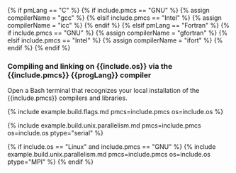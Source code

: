 {% if pmLang == "C" %}
    {% if include.pmcs == "GNU" %}
        {% assign compilerName = "gcc" %}
    {% elsif include.pmcs == "Intel" %}
        {% assign compilerName = "icc" %}
    {% endif %}
{% elsif pmLang == "Fortran" %}
    {% if include.pmcs == "GNU" %}
        {% assign compilerName = "gfortran" %}
    {% elsif include.pmcs == "Intel" %}
        {% assign compilerName = "ifort" %}
    {% endif %}
{% endif %}

### Compiling and linking on **{{include.os}}** via the **{{include.pmcs}} {{progLang}} compiler**  

Open a Bash terminal that recognizes your local installation of the {{include.pmcs}} compilers and libraries. 

{% include example.build.flags.md pmcs=include.pmcs os=include.os %}

{% include example.build.unix.parallelism.md pmcs=include.pmcs os=include.os ptype="serial" %}

{% if include.os == "Linux" and include.pmcs == "GNU" %}
{% include example.build.unix.parallelism.md pmcs=include.pmcs os=include.os ptype="MPI" %}
{% endif %}
